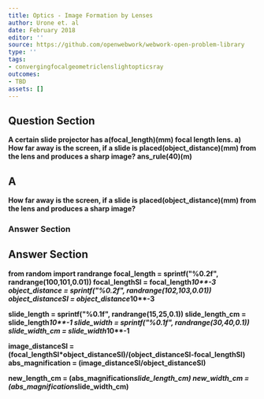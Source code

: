 ```yaml
---
title: Optics - Image Formation by Lenses
author: Urone et. al
date: February 2018
editor: ''
source: https://github.com/openwebwork/webwork-open-problem-library
type: ''
tags:
- convergingfocalgeometriclenslightopticsray
outcomes:
- TBD
assets: []
---
```


## Question Section 

<b>
A certain slide projector has a(focal_length)(mm) focal length lens.
a) How far away is the screen, if a slide is placed(object_distance)(mm) from the lens and produces a sharp image?
ans_rule(40)(m)

## A
How far away is the screen, if a slide is placed(object_distance)(mm) from the lens and produces a sharp image?
### Answer Section


## Answer Section

from random import randrange
focal_length = sprintf("%0.2f", randrange(100,101,0.01))
focal_lengthSI = focal_length*10**-3
object_distance = sprintf("%0.2f", randrange(102,103,0.01))
object_distanceSI = object_distance*10**-3

slide_length = sprintf("%0.1f", randrange(15,25,0.1))
slide_length_cm = slide_length*10**-1
slide_width = sprintf("%0.1f", randrange(30,40,0.1))
slide_width_cm = slide_width*10**-1

image_distanceSI = (focal_lengthSI*object_distanceSI)/(object_distanceSI-focal_lengthSI)
abs_magnification = (image_distanceSI/object_distanceSI)

new_length_cm = (abs_magnification*slide_length_cm)
new_width_cm = (abs_magnification*slide_width_cm)
